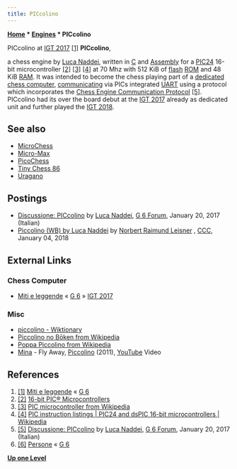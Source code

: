 ```yaml
---
title: PICcolino
---
```

**[Home](Home "Home") \* [Engines](Engines "Engines") \* PICcolino**



 [](File:Piccolino2017.jpg) PICcolino at [IGT 2017](IGT_2017 "IGT 2017") <a id="cite-note-1" href="#cite-ref-1">[1]</a> 
**PICcolino**,  

a chess engine by [Luca Naddei](Luca_Naddei "Luca Naddei"), written in [C](C "C") and [Assembly](Assembly "Assembly") for a [PIC24](PIC_Microcontroller#PIC24 "PIC Microcontroller") 16-bit microcontroller <a id="cite-note-2" href="#cite-ref-2">[2]</a> <a id="cite-note-3" href="#cite-ref-3">[3]</a>
<a id="cite-note-4" href="#cite-ref-4">[4]</a> 
at 70 Mhz with 512 KiB of [flash](Memory#Flash "Memory") [ROM](Memory#ROM "Memory") and 48 KiB [RAM](Memory#RAM "Memory"). 
It was intended to become the chess playing part of a [dedicated chess computer](Dedicated_Chess_Computers "Dedicated Chess Computers"), [communicating](https://en.wikipedia.org/wiki/Serial_communication) via PICs integrated [UART](https://en.wikipedia.org/wiki/Universal_asynchronous_receiver-transmitter) using a protocol which incorporates the [Chess Engine Communication Protocol](Chess_Engine_Communication_Protocol "Chess Engine Communication Protocol") <a id="cite-note-5" href="#cite-ref-5">[5]</a>. PICcolino had its over the board debut at the [IGT 2017](IGT_2017 "IGT 2017") already as dedicated unit and further played the [IGT 2018](IGT_2018 "IGT 2018").



## See also


* [MicroChess](MicroChess "MicroChess")
* [Micro-Max](Micro-Max "Micro-Max")
* [PicoChess](PicoChess "PicoChess")
* [Tiny Chess 86](Tiny_Chess_86 "Tiny Chess 86")
* [Uragano](Uragano "Uragano")


## Postings


* [Discussione: PICcolino](https://www.g-sei.org/forums/topic/piccolino/) by [Luca Naddei](Luca_Naddei "Luca Naddei"), [G 6 Forum](G_6 "G 6"), January 20, 2017 (Italian)
* [Piccolino (WB) by Luca Naddei](http://talkchess.com/forum3/viewtopic.php?t=66245) by [Norbert Raimund Leisner](Norbert_Raimund_Leisner "Norbert Raimund Leisner") , [CCC](CCC "CCC"), January 04, 2018


## External Links


### Chess Computer


* [Miti e leggende](https://www.g-sei.org/miti-e-leggende/#!) « [G 6](G_6 "G 6") » [IGT 2017](IGT_2017 "IGT 2017")


### Misc


* [piccolino - Wiktionary](https://en.wiktionary.org/wiki/piccolino)
* [Piccolino no Bōken from Wikipedia](https://en.wikipedia.org/wiki/Piccolino_no_B%C5%8Dken)
* [Poppa Piccolino from Wikipedia](https://en.wikipedia.org/wiki/Poppa_Piccolino)
* [Mina](https://en.wikipedia.org/wiki/Mina_(Italian_singer)) - Fly Away, [Piccolino](https://en.wikipedia.org/wiki/Piccolino) (2011), [YouTube](https://en.wikipedia.org/wiki/YouTube) Video


 
## References


1. <a id="cite-ref-1" href="#cite-note-1">[1]</a> [Miti e leggende](https://www.g-sei.org/miti-e-leggende/#!) « [G 6](G_6 "G 6")
2. <a id="cite-ref-2" href="#cite-note-2">[2]</a> [16-bit PIC® Microcontrollers](http://www.microchip.com/design-centers/16-bit)
3. <a id="cite-ref-3" href="#cite-note-3">[3]</a> [PIC microcontroller from Wikipedia](https://en.wikipedia.org/wiki/PIC_microcontroller)
4. <a id="cite-ref-4" href="#cite-note-4">[4]</a> [PIC instruction listings | PIC24 and dsPIC 16-bit microcontrollers | Wikipedia](https://en.wikipedia.org/wiki/PIC_instruction_listings#PIC24_and_dsPIC_16-bit_microcontrollers)
5. <a id="cite-ref-5" href="#cite-note-5">[5]</a> [Discussione: PICcolino](https://www.g-sei.org/forums/topic/piccolino/) by [Luca Naddei](Luca_Naddei "Luca Naddei"), [G 6 Forum](G_6 "G 6"), January 20, 2017 (Italian)
6. <a id="cite-ref-6" href="#cite-note-6">[6]</a> [Persone](https://www.g-sei.org/persone/#squelch-taas-tab-content-0-4) « [G 6](G_6 "G 6")

**[Up one Level](Engines "Engines")**







 
